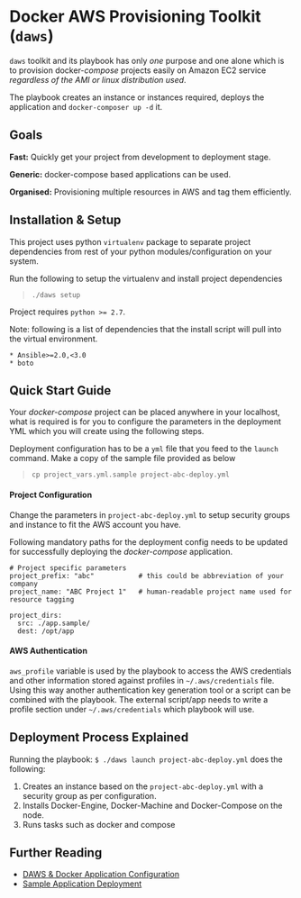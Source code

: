 # Docker AWS Provisioning Toolkit (`daws`)

`daws` toolkit and its playbook has only *one* purpose and one alone which is 
to provision docker-*compose* projects easily on Amazon EC2 service *regardless 
of the AMI or linux distribution used*.

The playbook creates an instance or instances required, deploys the application
 and `docker-composer up -d` it.

## Goals

**Fast:** Quickly get your project from development to deployment stage.

**Generic:** docker-compose based applications can be used.

**Organised:** Provisioning multiple resources in AWS and tag them efficiently.


## Installation & Setup

This project uses python `virtualenv` package to separate project dependencies
 from rest of your python modules/configuration on your system.

Run the following to setup the virtualenv and install project dependencies

> `./daws setup`

Project requires `python >= 2.7`.

Note: following is a list of dependencies that the install script will pull into
 the virtual environment.

```
* Ansible>=2.0,<3.0
* boto

```

## Quick Start Guide

Your *docker-compose* project can be placed anywhere in your localhost, what is
 required is for you to configure the parameters in the deployment YML which you
 will create using the following steps.

Deployment configuration has to be a `yml` file that you feed to the `launch`
 command. Make a copy of the sample file provided as below

> `cp project_vars.yml.sample project-abc-deploy.yml`

#### Project Configuration

Change the parameters in `project-abc-deploy.yml` to setup security groups and
 instance to fit the AWS account you have.

Following mandatory paths for the deployment config needs to be updated for
 successfully deploying the *docker-compose* application.

```
# Project specific parameters
project_prefix: "abc"           # this could be abbreviation of your company
project_name: "ABC Project 1"   # human-readable project name used for resource tagging

project_dirs: 
  src: ./app.sample/
  dest: /opt/app
```

#### AWS Authentication

`aws_profile` variable is used by the playbook to access the AWS credentials and
 other information stored against profiles in `~/.aws/credentials` file.
 Using this way another authentication key generation tool or a script can be
 combined with the playbook. The external script/app needs to write a
 profile section under `~/.aws/credentials` which playbook will use.

## Deployment Process Explained

Running the playbook: `$ ./daws launch project-abc-deploy.yml` does the following:

1. Creates an instance based on the `project-abc-deploy.yml` with a security
 group as per configuration.
2. Installs Docker-Engine, Docker-Machine and Docker-Compose on the node.
3. Runs tasks such as docker and compose


## Further Reading

* [DAWS & Docker Application Configuration](docs/daws-docker-app-configuration.md)
* [Sample Application Deployment](docs/sample-app-deployment.md)
 